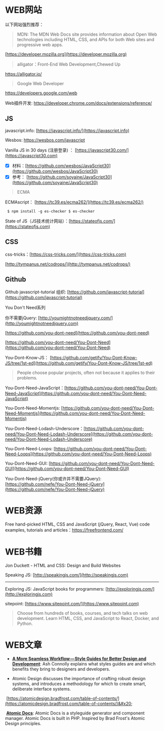 # WEB网站

以下网站强烈推荐：

> MDN: The MDN Web Docs site provides information about Open Web technologies including HTML, CSS, and APIs for both Web sites and progressive web apps.

[https://developer.mozilla.org](https://developer.mozilla.org)

> alligator：Front-End Web Development,Chewed Up

https://alligator.io/

> Google Web Developer

https://developers.google.com/web

Web插件开发: https://developer.chrome.com/docs/extensions/reference/

## JS

javascript.info: [https://javascript.info/](https://javascript.info)

Wesbos: https://wesbos.com/javascript


Vanilla JS in 30 days (注册登录) ： [https://javascript30.com/](https://javascript30.com)

* [x] 材料：[https://github.com/wesbos/JavaScript30](https://github.com/wesbos/JavaScript30)
* [x] 参考： [https://github.com/soyaine/JavaScript30](https://github.com/soyaine/JavaScript30)

> ECMA

ECMAscript： [https://tc39.es/ecma262/](https://tc39.es/ecma262/)

```
 $ npm install -g es-checker $ es-checker
```

State of JS（JS技术统计网站）：[https://stateofjs.com/](https://stateofjs.com)

## CSS

css-tricks：[https://css-tricks.com/](https://css-tricks.com)

[http://tympanus.net/codrops/](http://tympanus.net/codrops/)

## Github

Github javascript-tutorial 组织: [https://github.com/javascript-tutorial](https://github.com/javascript-tutorial)

You Don't Need系列

你不需要jQuery: [http://youmightnotneedjquery.com/](http://youmightnotneedjquery.com)

[https://github.com/you-dont-need](https://github.com/you-dont-need)

[https://github.com/you-dont-need/You-Dont-Need](https://github.com/you-dont-need/You-Dont-Need)

You-Dont-Know-JS： [https://github.com/getify/You-Dont-Know-JS/tree/1st-ed](https://github.com/getify/You-Dont-Know-JS/tree/1st-ed)

> People choose popular projects, often not because it applies to their problems.

You-Dont-Need-JavaScript：[https://github.com/you-dont-need/You-Dont-Need-JavaScript](https://github.com/you-dont-need/You-Dont-Need-JavaScript)

You-Dont-Need-Momentjs: [https://github.com/you-dont-need/You-Dont-Need-Momentjs](https://github.com/you-dont-need/You-Dont-Need-Momentjs)

You-Dont-Need-Lodash-Underscore：[https://github.com/you-dont-need/You-Dont-Need-Lodash-Underscore](https://github.com/you-dont-need/You-Dont-Need-Lodash-Underscore)

You-Dont-Need-Loops: [https://github.com/you-dont-need/You-Dont-Need-Loops](https://github.com/you-dont-need/You-Dont-Need-Loops)

You-Dont-Need-GUI: [https://github.com/you-dont-need/You-Dont-Need-GUI](https://github.com/you-dont-need/You-Dont-Need-GUI)

You-Dont-Need-jQuery(你或许并不需要JQuery): [https://github.com/nefe/You-Dont-Need-jQuery](https://github.com/nefe/You-Dont-Need-jQuery)

# WEB资源

Free hand-picked HTML, CSS and JavaScript (jQuery, React, Vue) code examples, tutorials and articles：https://freefrontend.com/

# WEB书籍

Jon Duckett - HTML and CSS: Design and Build Websites

Speaking JS: [http://speakingjs.com/](http://speakingjs.com)

---

Exploring JS: JavaScript books for programmers: [http://exploringjs.com/](http://exploringjs.com)

sitepoint: [https://www.sitepoint.com/](https://www.sitepoint.com)

> Choose from hundreds of books, courses, and tech talks on web development. Learn HTML, CSS, and JavaScript to React, Docker, and Python.


# WEB文章

* [**A More Seamless Workflow — Style Guides for Better Design and Development**](https://medium.com/@AshConnolly/a-more-seamless-workflow-style-guides-for-better-design-and-development-639fc55be28c): Ash Connolly explains what styles guides are and which benefits they bring to designers and developers.

* Atomic Design discusses the importance of crafting robust design systems, and introduces a methodology for which to create smart, deliberate interface systems.

​		[https://atomicdesign.bradfrost.com/table-of-contents/](https://atomicdesign.bradfrost.com/table-of-contents/)&#x20;

​		[**Atomic Docs**](http://atomicdocs.io): Atomic Docs is a styleguide generator and component manager. Atomic Docs is built in PHP. Inspired by Brad Frost's Atomic Design principles.

